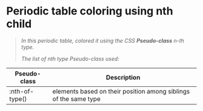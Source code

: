 # Periodic table coloring using nth child

>*In this periodic table,  colored it using the CSS **Pseudo-class** n-th type.*
>
>*The list of nth type Pseudo-class used:*
>
| Pseudo-class   | Description |
| -------------- | ------------|
| :nth-of-type() | elements based on their position among siblings of the same type |

